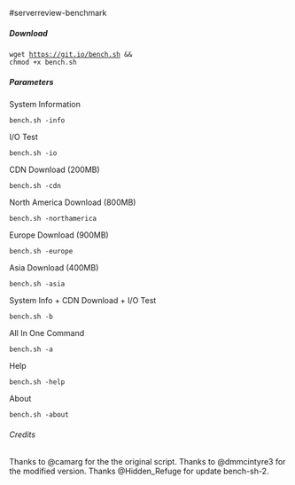 #serverreview-benchmark

<h5>Download</h5>

<code>wget https://git.io/bench.sh && chmod +x bench.sh</code>

<h5>Parameters</h5>

<p>System Information</p>

<p><code>bench.sh -info</code></p>

<p>I/O Test</p>

<p><code>bench.sh -io</code></p>

<p>CDN Download (200MB)</p>

<p><code>bench.sh -cdn</code></p>

<p>North America Download (800MB)</p>

<p><code>bench.sh -northamerica</code></p>

<p>Europe Download (900MB)</p>

<p><code>bench.sh -europe</code></p>

<p>Asia Download (400MB)</p>

<p><code>bench.sh -asia</code></p>

<p>System Info + CDN Download + I/O Test</p>

<p><code>bench.sh -b</code></p>

<p>All In One Command</p>

<p><code>bench.sh -a</code></p>

<p>Help</p>

<p><code>bench.sh -help</code></p>

<p>About</p>

<p><code>bench.sh -about</code>


<h6>Credits</h6>

Thanks to @camarg for the the original script. Thanks to @dmmcintyre3 for the modified version. Thanks @Hidden_Refuge for update bench-sh-2.
